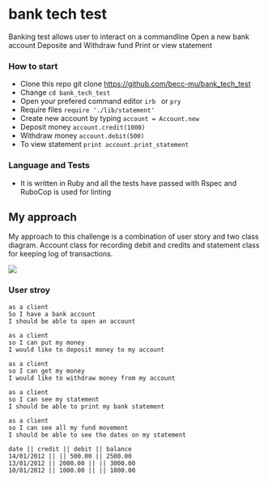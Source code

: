 # bank tech test

Banking test allows user to interact on a commandline
Open a new bank account
Deposite and Withdraw fund
Print or view statement

### How to start

* Clone this repo git clone https://github.com/becc-mu/bank_tech_test
* Change ``` cd bank_tech_test ```
* Open your prefered command editor ```irb ``` or ``` pry ```
* Require files ``` require './lib/statement' ```
* Create new account by typing ``` account = Account.new ```
* Deposit money ``` account.credit(1000) ```
* Withdraw money ``` account.debit(500) ```
* To view statement ``` print account.print_statement ```

### Language and Tests

* It is written in Ruby and all the tests have passed with Rspec and RuboCop is used for linting

## My approach
My approach to this challenge is a combination of user story and two class diagram. Account class for recording debit and credits and statement class for keeping log of transactions.

![](https://github.com/becc-mu/bank_tech_test/blob/master/assets/Screen_shot.png)



### User stroy

```
as a client
So I have a bank account
I should be able to open an account

as a client
so I can put my money
I would like to deposit money to my account

as a client
so I can get my money
I would like to withdraw money from my account

as a client
so I can see my statement
I should be able to print my bank statement

as a client
so I can see all my fund movement
I should be able to see the dates on my statement

```

```
date || credit || debit || balance
14/01/2012 || || 500.00 || 2500.00
13/01/2012 || 2000.00 || || 3000.00
10/01/2012 || 1000.00 || || 1000.00
```
